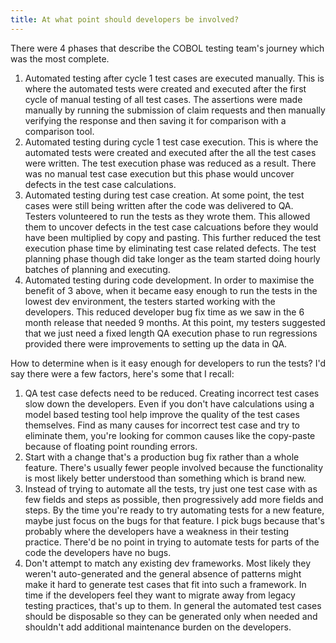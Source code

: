 ```yaml
---
title: At what point should developers be involved?
---
```


There were 4 phases that describe the COBOL testing team's journey which was the most complete.

1. Automated testing after cycle 1 test cases are executed manually. 
This is where the automated tests were created and executed after the first cycle of manual testing of all test cases. 
The assertions were made manually by running the submission of claim requests and then manually verifying the response and then saving it for comparison with a comparison tool.
2. Automated testing during cycle 1 test case execution.
This is where the automated tests were created and executed after the all the test cases were written. 
The test execution phase was reduced as a result.
There was no manual test case execution but this phase would uncover defects in the test case calculations.
3. Automated testing during test case creation.
At some point, the test cases were still being written after the code was delivered to QA.
Testers volunteered to run the tests as they wrote them. 
This allowed them to uncover defects in the test case calcuations before they would have been multiplied by copy and pasting.
This further reduced the test execution phase time by eliminating test case related defects.
The test planning phase though did take longer as the team started doing hourly batches of planning and executing.
4. Automated testing during code development.
In order to maximise the benefit of 3 above, when it became easy enough to run the tests in the lowest dev environment, the testers started working with the developers.
This reduced developer bug fix time as we saw in the 6 month release that needed 9 months.
At this point, my testers suggested that we just need a fixed length QA execution phase to run regressions provided there were improvements to setting up the data in QA.

How to determine when is it easy enough for developers to run the tests?
I'd say there were a few factors, here's some that I recall:

1. QA test case defects need to be reduced. Creating incorrect test cases slow down the developers. 
Even if you don't have calculations using a model based testing tool help improve the quality of the test cases themselves.
Find as many causes for incorrect test case and try to eliminate them, you're looking for common causes like the copy-paste because of floating point rounding errors.
2. Start with a change that's a production bug fix rather than a whole feature. 
There's usually fewer people involved because the functionality is most likely better understood than something which is brand new.
3. Instead of trying to automate all the tests, try just one test case with as few fields and steps as possible, then progressively add more fields and steps.
By the time you're ready to try automating tests for a new feature, maybe just focus on the bugs for that feature. 
I pick bugs because that's probably where the developers have a weakness in their testing practice.
There'd be no point in trying to automate tests for parts of the code the developers have no bugs.
4. Don't attempt to match any existing dev frameworks. 
Most likely they weren't auto-generated and the general absence of patterns might make it hard to generate test cases that fit into such a framework.
In time if the developers feel they want to migrate away from legacy testing practices, that's up to them.
In general the automated test cases should be disposable so they can be generated only when needed and shouldn't add additional maintenance burden on the developers.
